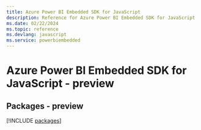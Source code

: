 ```yaml
---
title: Azure Power BI Embedded SDK for JavaScript
description: Reference for Azure Power BI Embedded SDK for JavaScript
ms.date: 02/22/2024
ms.topic: reference
ms.devlang: javascript
ms.service: powerbiembedded
---
```

# Azure Power BI Embedded SDK for JavaScript - preview
## Packages - preview
[!INCLUDE [packages](power-bi-embedded-index.md)]